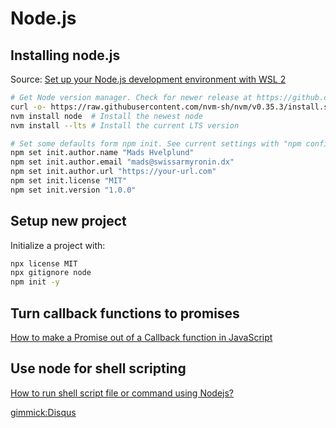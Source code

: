 # Node.js

## Installing node.js

Source: [Set up your Node.js development environment with WSL 2](https://docs.microsoft.com/en-us/windows/nodejs/setup-on-wsl2)

```bash
# Get Node version manager. Check for newer release at https://github.com/nvm-sh/nvm
curl -o- https://raw.githubusercontent.com/nvm-sh/nvm/v0.35.3/install.sh | bash
nvm install node  # Install the newest node
nvm install --lts # Install the current LTS version

# Set some defaults form npm init. See current settings with "npm config list | grep init"
npm set init.author.name "Mads Hvelplund"
npm set init.author.email "mads@swissarmyronin.dx"
npm set init.author.url "https://your-url.com"
npm set init.license "MIT"
npm set init.version "1.0.0"
```

## Setup new project

Initialize a project with:

```bash
npx license MIT
npx gitignore node
npm init -y
```

## Turn callback functions to promises

[How to make a Promise out of a Callback function in JavaScript](https://www.freecodecamp.org/news/how-to-make-a-promise-out-of-a-callback-function-in-javascript-d8ec35d1f981/)


## Use node for shell scripting

[How to run shell script file or command using Nodejs?](https://medium.com/stackfame/how-to-run-shell-script-file-or-command-using-nodejs-b9f2455cb6b7)


[gimmick:Disqus](swissarmyronin-github-io)